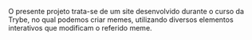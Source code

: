 O presente projeto trata-se de um site desenvolvido durante o curso da Trybe, no qual podemos criar memes, utilizando diversos elementos interativos que modificam o referido meme.
